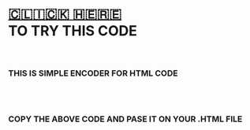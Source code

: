 <h1><a href="https://html-encoder.netlify.app">🇨​🇱​🇮​🇨​🇰​ 🇭​🇪​🇷​🇪​</a></CENTER> <br>TO TRY THIS CODE </h1><BR>


<h3>THIS IS SIMPLE ENCODER FOR HTML CODE</h3>
<br>
<code><script language="javascript">document.write( unescape( 'PASTE YOUR ENCRYPTED CODE HERE' ))</script></code>
<br>
<h3>COPY THE ABOVE CODE AND PASE IT ON YOUR .HTML FILE </h3>
